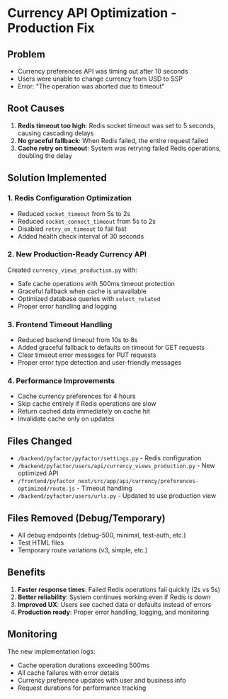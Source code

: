 # Currency API Optimization - Production Fix

## Problem
- Currency preferences API was timing out after 10 seconds
- Users were unable to change currency from USD to SSP
- Error: "The operation was aborted due to timeout"

## Root Causes
1. **Redis timeout too high**: Redis socket timeout was set to 5 seconds, causing cascading delays
2. **No graceful fallback**: When Redis failed, the entire request failed
3. **Cache retry on timeout**: System was retrying failed Redis operations, doubling the delay

## Solution Implemented

### 1. Redis Configuration Optimization
- Reduced `socket_timeout` from 5s to 2s
- Reduced `socket_connect_timeout` from 5s to 2s  
- Disabled `retry_on_timeout` to fail fast
- Added health check interval of 30 seconds

### 2. New Production-Ready Currency API
Created `currency_views_production.py` with:
- Safe cache operations with 500ms timeout protection
- Graceful fallback when cache is unavailable
- Optimized database queries with `select_related`
- Proper error handling and logging

### 3. Frontend Timeout Handling
- Reduced backend timeout from 10s to 8s
- Added graceful fallback to defaults on timeout for GET requests
- Clear timeout error messages for PUT requests
- Proper error type detection and user-friendly messages

### 4. Performance Improvements
- Cache currency preferences for 4 hours
- Skip cache entirely if Redis operations are slow
- Return cached data immediately on cache hit
- Invalidate cache only on updates

## Files Changed
- `/backend/pyfactor/pyfactor/settings.py` - Redis configuration
- `/backend/pyfactor/users/api/currency_views_production.py` - New optimized API
- `/frontend/pyfactor_next/src/app/api/currency/preferences-optimized/route.js` - Timeout handling
- `/backend/pyfactor/users/urls.py` - Updated to use production view

## Files Removed (Debug/Temporary)
- All debug endpoints (debug-500, minimal, test-auth, etc.)
- Test HTML files
- Temporary route variations (v3, simple, etc.)

## Benefits
1. **Faster response times**: Failed Redis operations fail quickly (2s vs 5s)
2. **Better reliability**: System continues working even if Redis is down
3. **Improved UX**: Users see cached data or defaults instead of errors
4. **Production ready**: Proper error handling, logging, and monitoring

## Monitoring
The new implementation logs:
- Cache operation durations exceeding 500ms
- All cache failures with error details
- Currency preference updates with user and business info
- Request durations for performance tracking